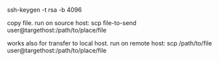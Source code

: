 ssh-keygen -t rsa -b 4096

copy file. run on source host:
scp file-to-send user@targethost:/path/to/place/file

works also for transfer to local host. run on remote host:
scp /path/to/file user@targethost:/path/to/place/file
